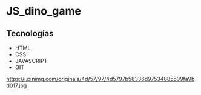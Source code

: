 # JS_dino_game

## Tecnologías

- HTML
- CSS
- JAVASCRIPT
- GIT

https://i.pinimg.com/originals/4d/57/97/4d5797b58336d97534885509fa9bd017.jpg
